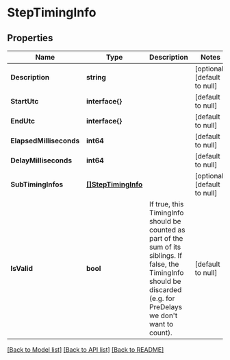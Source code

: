 # StepTimingInfo

## Properties
Name | Type | Description | Notes
------------ | ------------- | ------------- | -------------
**Description** | **string** |  | [optional] [default to null]
**StartUtc** | **interface{}** |  | [default to null]
**EndUtc** | **interface{}** |  | [default to null]
**ElapsedMilliseconds** | **int64** |  | [default to null]
**DelayMilliseconds** | **int64** |  | [default to null]
**SubTimingInfos** | [**[]StepTimingInfo**](StepTimingInfo.md) |  | [optional] [default to null]
**IsValid** | **bool** | If true, this TimingInfo should be counted as part of the sum of its siblings. If false, the TimingInfo should be discarded (e.g. for PreDelays we don&#39;t want to count). | [default to null]

[[Back to Model list]](../README.md#documentation-for-models) [[Back to API list]](../README.md#documentation-for-api-endpoints) [[Back to README]](../README.md)


